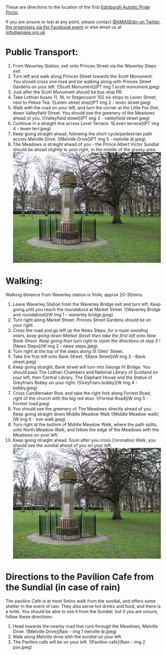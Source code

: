 These are directions to the location of the first [Edinburgh Autistic Pride Picnic](pride.html).

If you are unsure or lost at any point, please contact [@AMASEdin on Twitter](https://twitter.com/AmasEdin), [the organisers via the Facebook event](https://www.facebook.com/events/446091332496480/453730401732573) or else email us at info@amase.org.uk

# Public Transport:
1. From Waverley Station, exit onto Princes Street via the Waverley Steps exit.
2. Turn left and walk along Princes Street towards the Scott Monument. You should cross one road and be walking along with Princes Street Gardens on your left.
![Scott Monument](PT img 1 scott monument.jpeg)
3. Just after the Scott Monument should be bus stop PR.
4. Take Lothian buses 11, 16, or Stagecoach 102 six stops to Leven Street, next to Pekoe Tea.
![Leven street stop](PT img 2 - leven street.jpeg)
5. Walk with the road on your left, and turn the corner at the Little Fox Deli, down Valleyfield Street.  You should see the greenery of the Meadows ahead of you.
![Valleyfield street](PT img 3 - valleyfield street.jpeg)
6. Continue in a straight line across Level Terrace.
![Leven terrace](PT img 4 - leven terr.jpeg)
7. Keep going straight ahead, following the short cycle/pedestrian path across Melville Drive.
![Melville Drive](PT img 5 - melville dr.jpeg)
8. The Meadows is straight ahead of you - the Prince Albert Victor Sundial should be ahead slightly to your right, in the middle of the grassy area.
![sundial](Sundial.jpg)

# Walking:
Walking distance from Waverley station is 1mile, approx 20-30mins.
1. Leave Waverley Station from the Waverley Bridge exit and turn left.  Keep going until you reach the roundabout at Market Street.
![Waverley Bridge and roundabout](W img 1 - waverley bridge.jpeg)
2. Turn right along Market Street; Princes Street Gardens should be on your right.
3. Cross the road and go left up the News Steps.  *for a route avoiding stairs, keep going down Market Street then take the first left onto New Bank Street.  Keep going then turn right to rejoin the directions at step 5*
![News Steps](W img 2 - news steps.jpeg)
4. Turn right at the top of the steps along St Giles’ Street.
5. Take the first left onto Bank Street. 
![Bank Street](W img 3 - Bank street.jpeg)
6. Keep going straight, Bank street will turn into George IV Bridge.  You should pass The Lothian Chambers and National Library of Scotland on your left, then Central Library, The Elephant House and the Statue of Greyfriars Bobby on your right. 
![Greyfriars bobby](W img 4 - bobby.jpeg)
7. Cross Candlemaker Row, and take the right fork along Forrest Road, right of the church with the big red door. 
![Forrest Road](W img 5 - Forrest road.jpeg)
8. You should see the greenery of The Meadows directly ahead of you.  Keep going straight down Middle Meadow Walk
![Middle Meadow walk](W img 6 - mm walk.jpeg)
9. Turn right at the bottom of Middle Meadow Walk, where the path splits, onto North Meadow Walk, and follow the edge of the Meadows with the Meadows on your left.
10. Keep going straight ahead.  Soon after you cross Coronation Walk, you should see the sundial ahead of you on your left. 
![sundial image](Sundial.jpg)

# Directions to the Pavilion Cafe from the Sundial (in case of rain)
The pavilion Cafe is at most 5mins walk from the sundial, and offers some shelter in the event of rain.  They also serve hot drinks and food, and there is a toilet.  You should be able to see it from the Sundial, but if you are unsure, follow these directions:
1. Head towards the nearby road that runs through the Meadows, Melville Drive.
![Melville Drive](Rain - img 1 melville dr.jpeg)
2. Walk along Melville drive with the sundial on your left.
3. The Pavilion cafe will be on your left. 
![Pavilion cafe](Rain - img 2 pav.jpeg)
